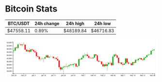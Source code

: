 # Bitcoin Stats

BTC/USDT|24h change|24h high|24h low|
|---|---|---|---|
|$47558.11|0.89%|$48189.84|$46716.83|

<img src="./chart.svg">
